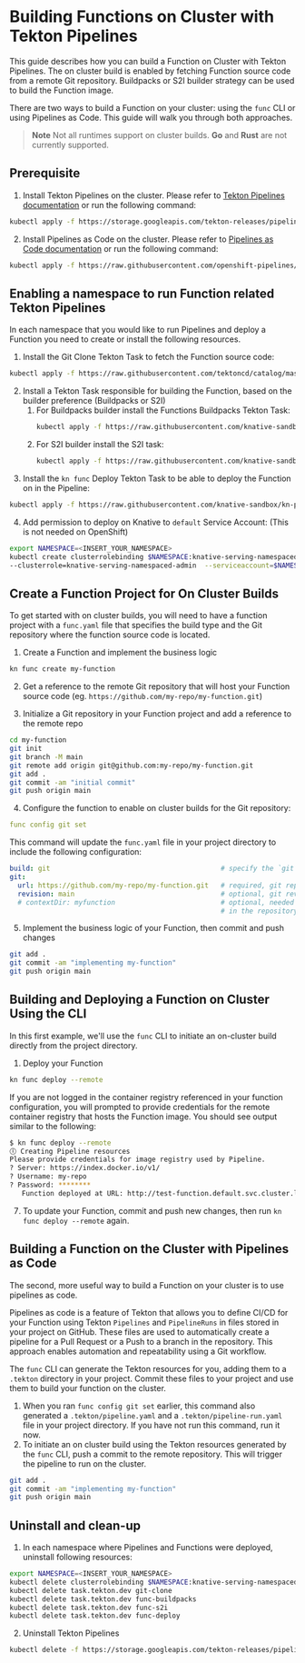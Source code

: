 # Building Functions on Cluster with Tekton Pipelines

This guide describes how you can build a Function on Cluster with Tekton Pipelines. The on cluster build is enabled by fetching Function source code from a remote Git repository. Buildpacks or S2I builder strategy can be used to build the Function image.

There are two ways to build a Function on your cluster: using the `func` CLI or using Pipelines as Code. This guide will walk you through both approaches.

> **Note**
> Not all runtimes support on cluster builds. **Go** and **Rust** are not currently supported.

## Prerequisite
1. Install Tekton Pipelines on the cluster. Please refer to [Tekton Pipelines documentation](https://github.com/tektoncd/pipeline/blob/main/docs/install.md) or run the following command:
```bash
kubectl apply -f https://storage.googleapis.com/tekton-releases/pipeline/previous/v0.42.0/release.yaml
```
2. Install Pipelines as Code on the cluster. Please refer to [Pipelines as Code documentation](https://pipelinesascode.com/docs/install/installation/) or run the following command:
```bash
kubectl apply -f https://raw.githubusercontent.com/openshift-pipelines/pipelines-as-code/stable/release.k8s.yaml
```

## Enabling a namespace to run Function related Tekton Pipelines
In each namespace that you would like to run Pipelines and deploy a Function you need to create or install the following resources.
1. Install the Git Clone Tekton Task to fetch the Function source code:
```bash
kubectl apply -f https://raw.githubusercontent.com/tektoncd/catalog/master/task/git-clone/0.4/git-clone.yaml
```
2. Install a Tekton Task responsible for building the Function, based on the builder preference (Buildpacks or S2I)
   1. For Buildpacks builder install the Functions Buildpacks Tekton Task:
      ```bash
      kubectl apply -f https://raw.githubusercontent.com/knative-sandbox/kn-plugin-func/main/pkg/pipelines/resources/tekton/task/func-buildpacks/0.1/func-buildpacks.yaml
      ```
   2. For S2I builder install the S2I task:
      ```bash
      kubectl apply -f https://raw.githubusercontent.com/knative-sandbox/kn-plugin-func/main/pkg/pipelines/resources/tekton/task/func-s2i/0.1/func-s2i.yaml
      ```
3. Install the `kn func` Deploy Tekton Task to be able to deploy the Function on in the Pipeline:
```bash
kubectl apply -f https://raw.githubusercontent.com/knative-sandbox/kn-plugin-func/main/pkg/pipelines/resources/tekton/task/func-deploy/0.1/func-deploy.yaml
```
4. Add permission to deploy on Knative to `default` Service Account: (This is not needed on OpenShift)
```bash
export NAMESPACE=<INSERT_YOUR_NAMESPACE>
kubectl create clusterrolebinding $NAMESPACE:knative-serving-namespaced-admin \
--clusterrole=knative-serving-namespaced-admin  --serviceaccount=$NAMESPACE:default
```

## Create a Function Project for On Cluster Builds
To get started with on cluster builds, you will need to have a function project with a `func.yaml` file that specifies the build type and the Git repository where the function source code is located.

1. Create a Function and implement the business logic
```bash
kn func create my-function
```

2. Get a reference to the remote Git repository that will host your Function source code (eg. `https://github.com/my-repo/my-function.git`)

3. Initialize a Git repository in your Function project and add a reference to the remote repo
```bash
cd my-function
git init
git branch -M main
git remote add origin git@github.com:my-repo/my-function.git
git add .
git commit -am "initial commit"
git push origin main
```
4. Configure the function to enable on cluster builds for the Git repository:
```yaml
func config git set
```
This command will update the `func.yaml` file in your project directory to include the following configuration:
```yaml
build: git                                          # specify the `git` build type
git:
  url: https://github.com/my-repo/my-function.git   # required, git repository with the function source code
  revision: main                                    # optional, git revision to be used (branch, tag, commit)
  # contextDir: myfunction                          # optional, needed only if the function is not located
                                                    # in the repository root folder
```

5. Implement the business logic of your Function, then commit and push changes
```bash
git add .
git commit -am "implementing my-function"
git push origin main
```

## Building and Deploying a Function on Cluster Using the CLI
In this first example, we'll use the `func` CLI to initiate an on-cluster build directly from the project directory.

1. Deploy your Function
```bash
kn func deploy --remote
```
If you are not logged in the container registry referenced in your function configuration,
you will prompted to provide credentials for the remote container registry that hosts the Function image. You should see output similar to the following:
```bash
$ kn func deploy --remote
🕕 Creating Pipeline resources
Please provide credentials for image registry used by Pipeline.
? Server: https://index.docker.io/v1/
? Username: my-repo
? Password: ********
   Function deployed at URL: http://test-function.default.svc.cluster.local
```

7. To update your Function, commit and push new changes, then run `kn func deploy --remote` again.

## Building a Function on the Cluster with Pipelines as Code
The second, more useful way to build a Function on your cluster is to use pipelines as code.

Pipelines as code is a feature of Tekton that allows you to define CI/CD for your Function using Tekton `Pipelines` and `PipelineRuns` in files stored in your project on GitHub. These files are used to automatically create a pipeline for a Pull Request or a Push to a branch in the repository. This approach enables automation and repeatability using a Git workflow.

The `func` CLI can generate the Tekton resources for you, adding them to a `.tekton` directory in your project. Commit these files to your project and use them to build your function on the cluster.

1. When you ran `func config git set` earlier, this command also generated a `.tekton/pipeline.yaml` and a `.tekton/pipeline-run.yaml` file in your project directory. If you have not run this command, run it now.
2. To initiate an on cluster build using the Tekton resources generated by the `func` CLI, push a commit to the remote repository. This will trigger the pipeline to run on the cluster.
```bash
git add .
git commit -am "implementing my-function"
git push origin main
```

## Uninstall and clean-up
1. In each namespace where Pipelines and Functions were deployed, uninstall following resources:
```bash
export NAMESPACE=<INSERT_YOUR_NAMESPACE>
kubectl delete clusterrolebinding $NAMESPACE:knative-serving-namespaced-admin
kubectl delete task.tekton.dev git-clone
kubectl delete task.tekton.dev func-buildpacks
kubectl delete task.tekton.dev func-s2i
kubectl delete task.tekton.dev func-deploy
```
2. Uninstall Tekton Pipelines
```bash
kubectl delete -f https://storage.googleapis.com/tekton-releases/pipeline/latest/release.yaml
```
